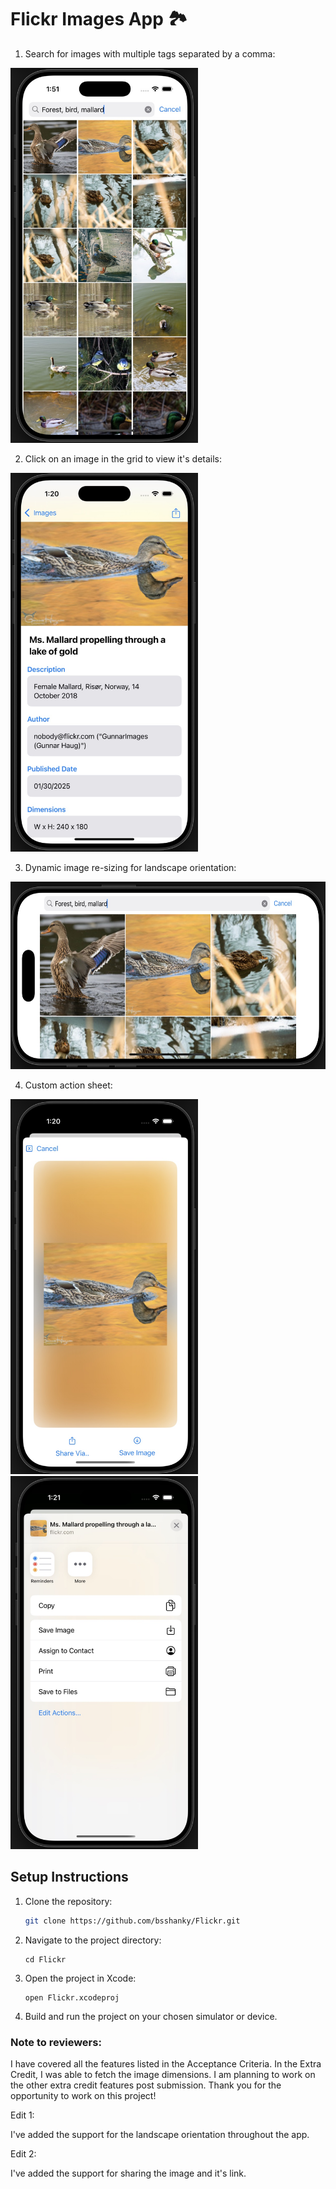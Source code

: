 # Flickr Images App 🏞️

1. Search for images with multiple tags separated by a comma:
<img src="./Screenshots/ImageSearch.jpeg" alt="Getting Started" width="300"/>

2. Click on an image in the grid to view it's details:
<img src="./Screenshots/ImageDetails.jpeg" alt="Getting Started" width="300"/>

3. Dynamic image re-sizing for landscape orientation:
<img src="./Screenshots/Landscape.jpeg" alt="Getting Started" height="300"/>

4. Custom action sheet:
<img src="./Screenshots/CustomActivitySheet.jpeg" alt="Getting Started" width="300"/>
<img src="./Screenshots/ShareSheet.jpeg" alt="Getting Started" width="300"/>

## Setup Instructions

1. Clone the repository:
   ```bash
   git clone https://github.com/bsshanky/Flickr.git
   ```
   
2. Navigate to the project directory:
    ```
    cd Flickr
    ```
    
3. Open the project in Xcode:
    ```
    open Flickr.xcodeproj
    ```
    
4. Build and run the project on your chosen simulator or device.

### Note to reviewers:

I have covered all the features listed in the Acceptance Criteria. In the Extra Credit, I was able to fetch the image dimensions. I am planning to work on the other extra credit features post submission. Thank you for the opportunity to work on this project!

Edit 1:

I've added the support for the landscape orientation throughout the app.

Edit 2:

I've added the support for sharing the image and it's link.

